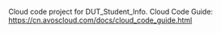 Cloud code project for DUT_Student_Info. Cloud Code Guide: https://cn.avoscloud.com/docs/cloud_code_guide.html